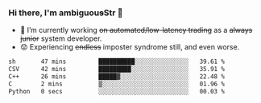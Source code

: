 ### Hi there, I'm ambiguou~~s~~Str 👋

<!--
**ambiguoustexture/ambiguoustexture** is a ✨ _special_ ✨ repository because its `README.md` (this file) appears on your GitHub profile.

Here are some ideas to get you started:
-->
- 🔭 I’m currently working ~~on automated/low-latency trading~~ as a ~~always junior~~ system developer.
- :worried: Experiencing ~~endless~~ imposter syndrome still, and even worse.

<!--START_SECTION:waka-->

```txt
sh       47 mins         ██████████░░░░░░░░░░░░░░░   39.61 %
CSV      42 mins         █████████░░░░░░░░░░░░░░░░   35.91 %
C++      26 mins         █████▓░░░░░░░░░░░░░░░░░░░   22.48 %
C        2 mins          ▒░░░░░░░░░░░░░░░░░░░░░░░░   01.96 %
Python   0 secs          ░░░░░░░░░░░░░░░░░░░░░░░░░   00.03 %
```

<!--END_SECTION:waka-->
